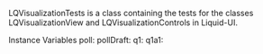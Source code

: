 LQVisualizationTests is a class containing the tests for the classes LQVisualizationView and LQVisualizationControls in Liquid-UI.

Instance Variables
	poll:		<Object>
	pollDraft:		<Object>
	q1:		<Object>
	q1a1:		<Object>
	q1a2:		<Object>
	q2:		<Object>
	q2a1:		<Object>
	q2a2:		<Object>
	visualizationControls:		<Object>

poll
	- xxxxx

pollDraft
	- xxxxx

q1
	- xxxxx

q1a1
	- xxxxx

q1a2
	- xxxxx

q2
	- xxxxx

q2a1
	- xxxxx

q2a2
	- xxxxx

visualizationControls
	- xxxxx
